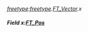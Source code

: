 _[freetype](../../modules/freetype/freetype-module.md):[freetype](../../modules/freetype/freetype-module.md).[FT\_Vector](../../modules/freetype/freetype-ft_vector.md).x_
##### Field x:[FT_Pos](../../modules/freetype/freetype-ft_pos.md)
